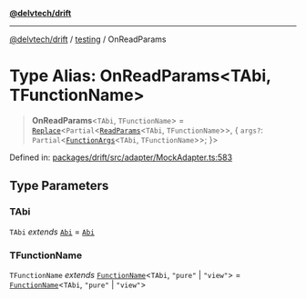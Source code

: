 [**@delvtech/drift**](../../README.md)

***

[@delvtech/drift](../../README.md) / [testing](../README.md) / OnReadParams

# Type Alias: OnReadParams\<TAbi, TFunctionName\>

> **OnReadParams**\<`TAbi`, `TFunctionName`\> = [`Replace`](../../index/type-aliases/Replace.md)\<`Partial`\<[`ReadParams`](../../index/type-aliases/ReadParams.md)\<`TAbi`, `TFunctionName`\>\>, \{ `args?`: `Partial`\<[`FunctionArgs`](../../index/type-aliases/FunctionArgs.md)\<`TAbi`, `TFunctionName`\>\>; \}\>

Defined in: [packages/drift/src/adapter/MockAdapter.ts:583](https://github.com/delvtech/drift/blob/95370f81f9813e8d583ed884b0b07657be0d8f2c/packages/drift/src/adapter/MockAdapter.ts#L583)

## Type Parameters

### TAbi

`TAbi` *extends* [`Abi`](../../index/type-aliases/Abi.md) = [`Abi`](../../index/type-aliases/Abi.md)

### TFunctionName

`TFunctionName` *extends* [`FunctionName`](../../index/type-aliases/FunctionName.md)\<`TAbi`, `"pure"` \| `"view"`\> = [`FunctionName`](../../index/type-aliases/FunctionName.md)\<`TAbi`, `"pure"` \| `"view"`\>
